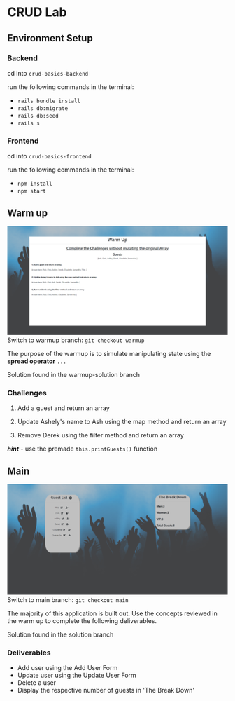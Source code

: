 # CRUD Lab

## Environment Setup

### Backend
cd into `crud-basics-backend`

run the following commands in the terminal:
*  `rails bundle install`
*  `rails db:migrate`
*  `rails db:seed`
*  `rails s`

### Frontend
cd into `crud-basics-frontend`

run the following commands in the terminal:
*  `npm install`
*  `npm start`


## Warm up
![warmup solution](warmup.png)
Switch to warmup branch: `git checkout warmup`

The purpose of the warmup is to simulate manipulating state using the **spread operator** `...`

Solution found in the warmup-solution branch
### Challenges
1) Add a guest and return an array

2) Update Ashely's name to Ash using the map method and return an array

3) Remove Derek using the filter method and return an array

***hint*** - use the premade `this.printGuests()` function 

## Main
![Party](solution.png)
Switch to main branch: `git checkout main`

The majority of this application is built out. Use the concepts reviewed in the warm up to complete the following deliverables.

Solution found in the solution branch
### Deliverables 

* Add user using the Add User Form
* Update user using the Update User Form
* Delete a user
* Display the respective number of guests in 'The Break Down'
